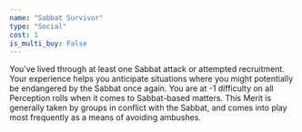 ```yaml
---
name: "Sabbat Survivor"
type: "Social"
cost: 1
is_multi_buy: False
---
```


You’ve lived through at least one Sabbat attack or attempted recruitment. Your experience helps you anticipate situations where you might potentially be endangered by the Sabbat once again. You are at -1 difficulty on all Perception rolls when it comes to Sabbat-based matters. This Merit is generally taken by groups in conflict with the Sabbat, and comes into play most frequently as a means of avoiding ambushes.